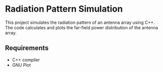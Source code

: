 # Radiation Pattern Simulation

This project simulates the radiation pattern of an antenna array using C++. The code calculates and plots the far-field power distribution of the antenna array.

## Requirements

- C++ compiler
- GNU Plot

